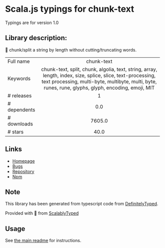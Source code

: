 
# Scala.js typings for chunk-text

Typings are for version 1.0

## Library description:
🔪 chunk/split a string by length without cutting/truncating words.

|                    |                 |
| ------------------ | :-------------: |
| Full name          | chunk-text |
| Keywords           | chunk-text, split, chunk, algolia, text, string, array, length, index, size, splice, slice, text-processing, text processing, multi-byte, multibyte, multi, byte, runes, rune, glyphs, glyph, encoding, emoji, MIT |
| # releases         | 1 |
| # dependents       | 0.0 |
| # downloads        | 7605.0 |
| # stars            | 40.0 |

## Links
- [Homepage](https://github.com/algolia/chunk-text#readme)
- [Bugs](https://github.com/algolia/chunk-text/issues)
- [Repository](https://github.com/algolia/chunk-text)
- [Npm](https://www.npmjs.com/package/chunk-text)
    


## Note
This library has been generated from typescript code from [DefinitelyTyped](https://definitelytyped.org).

Provided with :purple_heart: from [ScalablyTyped](https://github.com/oyvindberg/ScalablyTyped)

## Usage
See [the main readme](../../readme.md) for instructions.


